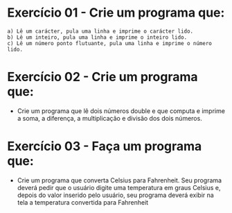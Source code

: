 # Exercício 01 - Crie um programa que:

    a) Lê um carácter, pula uma linha e imprime o carácter lido.
    b) Lê um inteiro, pula uma linha e imprime o inteiro lido.
    c) Lê um número ponto flutuante, pula uma linha e imprime o número lido.

# Exercício 02 - Crie um programa que:

- Crie um programa que lê dois números double e que computa e imprime a soma, a diferença, a multiplicação e divisão dos dois números.

# Exercício 03 - Faça um programa que:
- Crie um programa que converta Celsius para Fahrenheit. Seu programa deverá pedir que o usuário digite uma temperatura em graus Celsius e, depois do valor inserido pelo usuário, seu programa deverá exibir na tela a temperatura convertida para Fahrenheit